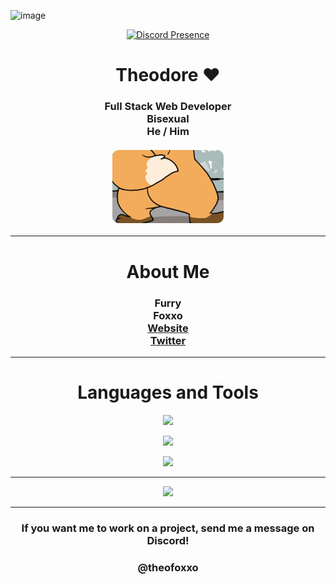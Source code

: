 ![image](https://github.com/TheoFoxxo/TheoFoxxo/assets/56260438/2a05dafa-7b4d-4204-9810-b72d97454769)<div align="center"> 
[![Discord Presence](https://lanyard.cnrad.dev/api/664017668629856266)](https://discord.com/users/664017668629856266)
  <h1 style="font-weight: bold">Theodore ❤️</h1>
    <h3>
         Full Stack Web Developer<br>
         Bisexual<br>
         He / Him<br><br>
       <img style="border-radius:10px" src="furry stuff/shake.gif"><br>        <!-- I don't want to wait for discord to load :3 -->
    </h3>
  <hr>
  <h1>About Me</h1>
    <h3>
      Furry<br>
      Foxxo<br>
      <a href="https://theodev.uk">
        Website
      </a><br>
      <!-- Old Domain isn't valid -->
      <a href="https://twitter.com/GayTheoo">
        Twitter
      </a><br>
    </h3>
  <hr>
  <h1>Languages and Tools</h1>
  <p>
    <img src='https://skillicons.dev/icons?i=mongodb,typescript,javascript,python,java,lua'/>
  </p>
  <p>
    <img src='https://skillicons.dev/icons?i=html,sass,css,react,php,vue'/>
  </p>
  <p>
    <img src='https://skillicons.dev/icons?i=tailwind,figma,next,vscode,visualstudio,idea'/>
  </p>
  <hr/>
      <img src="https://github-readme-stats.vercel.app/api?username=TheoFoxxo&show_icons=true&theme=dark"><br>
  <hr/>
  <h3>
  If you want me to work on a project, send me a message on Discord!</br>
  <h3 style="font-weight: bold">@theofoxxo</h3>
  </h3>
</div>
